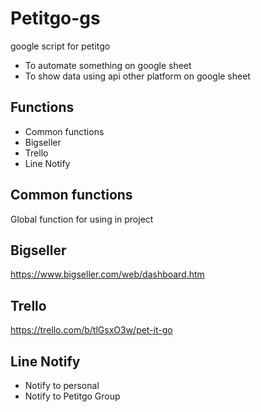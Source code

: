 # Petitgo-gs

google script for petitgo

 - To automate something on google sheet
 - To show data using api other platform on google sheet

## Functions
- Common functions
- Bigseller
- Trello
- Line Notify

## Common functions
Global function for using in project

## Bigseller
https://www.bigseller.com/web/dashboard.htm

## Trello
https://trello.com/b/tlGsxO3w/pet-it-go

## Line Notify
- Notify to personal
- Notify to Petitgo Group
